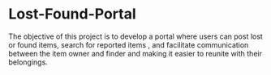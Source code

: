 # Lost-Found-Portal
The objective of this project is to develop a portal where users can post lost or found items, search for reported items , and facilitate communication between the item owner and finder
 and making it easier to reunite with their belongings.

